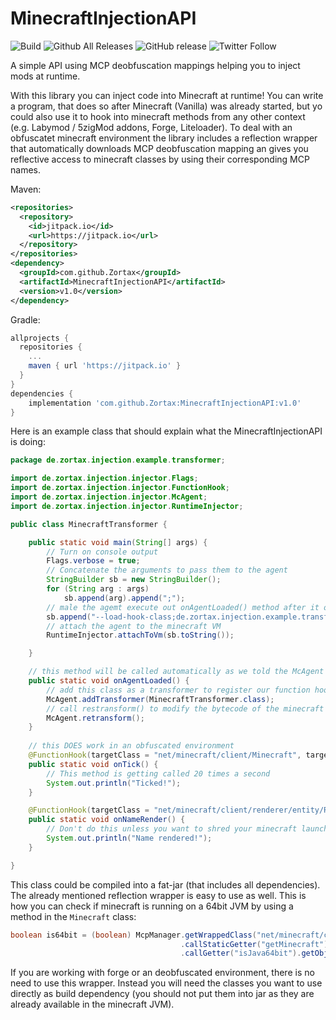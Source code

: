 # MinecraftInjectionAPI
![Build](https://travis-ci.org/Zortax/MinecraftInjectionAPI.svg?branch=master)
![Github All Releases](https://img.shields.io/github/downloads/Zortax/MinecraftInjectionAPI/total.svg)
![GitHub release](https://img.shields.io/github/release/Zortax/MinecraftInjectionAPI.svg)
![Twitter Follow](https://img.shields.io/twitter/follow/leoseib.svg?style=social&label=Follow)

A simple API using MCP deobfuscation mappings helping you to inject mods at runtime.

With this library you can inject code into Minecraft at runtime! You can write a program, that does so after Minecraft (Vanilla) was already started, but yo could also use it to hook into minecraft methods from any other context (e.g. Labymod / 5zigMod addons, Forge, Liteloader). To deal with an obfuscatet minecraft environment the library includes a reflection wrapper that automatically downloads MCP deobfuscation mapping an gives you reflective access to minecraft classes by using their corresponding MCP names.

Maven:
```xml
<repositories>
  <repository>
    <id>jitpack.io</id>
    <url>https://jitpack.io</url>
  </repository>
</repositories>
<dependency>
  <groupId>com.github.Zortax</groupId>
  <artifactId>MinecraftInjectionAPI</artifactId>
  <version>v1.0</version>
</dependency>
```
Gradle:
```gradle
allprojects {
  repositories {
    ...
    maven { url 'https://jitpack.io' }
  }
}
dependencies {
    implementation 'com.github.Zortax:MinecraftInjectionAPI:v1.0'
}
```

Here is an example class that should explain what the MinecraftInjectionAPI is doing:

```java
package de.zortax.injection.example.transformer;

import de.zortax.injection.injector.Flags;
import de.zortax.injection.injector.FunctionHook;
import de.zortax.injection.injector.McAgent;
import de.zortax.injection.injector.RuntimeInjector;

public class MinecraftTransformer {

    public static void main(String[] args) {
        // Turn on console output
        Flags.verbose = true;
        // Concatenate the arguments to pass them to the agent
        StringBuilder sb = new StringBuilder();
        for (String arg : args)
            sb.append(arg).append(";");
        // male the agemt execute out onAgentLoaded() method after it os done loading
        sb.append("--load-hook-class;de.zortax.injection.example.transformer.MinecraftTransformer;--load-hook-method;onAgentLoaded");
        // attach the agent to the minecraft VM
        RuntimeInjector.attachToVm(sb.toString());

    }

    // this method will be called automatically as we told the McAgent to do so via arguments
    public static void onAgentLoaded() {
        // add this class as a transformer to register our function hooks
        McAgent.addTransformer(MinecraftTransformer.class);
        // call restransform() to modify the bytecode of the minecraft classes to activate our hooks
        McAgent.retransform();
    }
    
    // this DOES work in an obfuscated environment
    @FunctionHook(targetClass = "net/minecraft/client/Minecraft", targetMethod = "runTick")
    public static void onTick() {
        // This method is getting called 20 times a second
        System.out.println("Ticked!");
    }

    @FunctionHook(targetClass = "net/minecraft/client/renderer/entity/RendererLivingEntity", targetMethod = "renderName")
    public static void onNameRender() {
        // Don't do this unless you want to shred your minecraft launcher's log output...
        System.out.println("Name rendered!");
    }

}
```
This class could be compiled into a fat-jar (that includes all dependencies).
The already mentioned reflection wrapper is easy to use as well. This is how you can check if minecraft is running on a 64bit JVM by using a method in the `Minecraft` class:
```java
boolean is64bit = (boolean) McpManager.getWrappedClass("net/minecraft/client/Minecraft")
                                      .callStaticGetter("getMinecraft")
                                      .callGetter("isJava64bit").getObject();
```
If you are working with forge or an deobfuscated environment, there is no need to use this wrapper. Instead you will need the classes you want to use directly as build dependency (you should not put them into jar as they are already available in the minecraft JVM).
